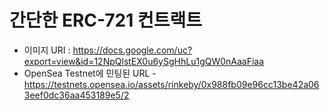 # 간단한 ERC-721 컨트랙트

- 이미지 URI : https://docs.google.com/uc?export=view&id=12NpQlstEX0u6ySgHhLu1gQW0nAaaFiaa
- OpenSea Testnet에 민팅된 URL - https://testnets.opensea.io/assets/rinkeby/0x988fb09e96cc13be42a063eef0dc36aa453189e5/2